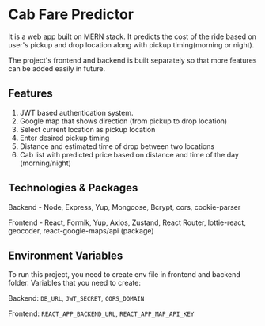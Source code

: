 # Cab Fare Predictor

It is a web app built on MERN stack. It predicts the cost of the ride based on user's pickup and drop location along with pickup timing(morning or night). 

The project's frontend and backend is built separately so that more features can be added easily in future.

## Features

1. JWT based authentication system.
2. Google map that shows direction (from pickup to drop location)
3. Select current location as pickup location
4. Enter desired pickup timing
5. Distance and estimated time of drop between two locations
6. Cab list with predicted price based on distance and time of the day (morning/night)

## Technologies & Packages

Backend - Node, Express, Yup, Mongoose, Bcrypt, cors, cookie-parser

Frontend - React, Formik, Yup, Axios, Zustand, React Router, lottie-react, geocoder, react-google-maps/api (package)

## Environment Variables

To run this project, you need to create env file in frontend and backend folder.
Variables that you need to create: 

Backend: `DB_URL`, `JWT_SECRET`, `CORS_DOMAIN`

Frontend: `REACT_APP_BACKEND_URL`, `REACT_APP_MAP_API_KEY`
